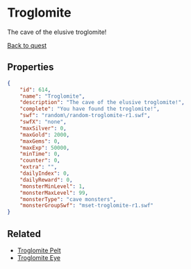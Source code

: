 # Troglomite

The cave of the elusive troglomite!

[Back to quest](../quests.md)

## Properties

```json
{
    "id": 614,
    "name": "Troglomite",
    "description": "The cave of the elusive troglomite!",
    "complete": "You have found the troglomite!",
    "swf": "random\/random-troglomite-r1.swf",
    "swfX": "none",
    "maxSilver": 0,
    "maxGold": 2000,
    "maxGems": 0,
    "maxExp": 50000,
    "minTime": 0,
    "counter": 0,
    "extra": "",
    "dailyIndex": 0,
    "dailyReward": 0,
    "monsterMinLevel": 1,
    "monsterMaxLevel": 99,
    "monsterType": "cave monsters",
    "monsterGroupSwf": "mset-troglomite-r1.swf"
}
```

## Related

- [Troglomite Pelt](../items/4001-troglomite-pelt.md)
- [Troglomite Eye](../items/4002-troglomite-eye.md)

